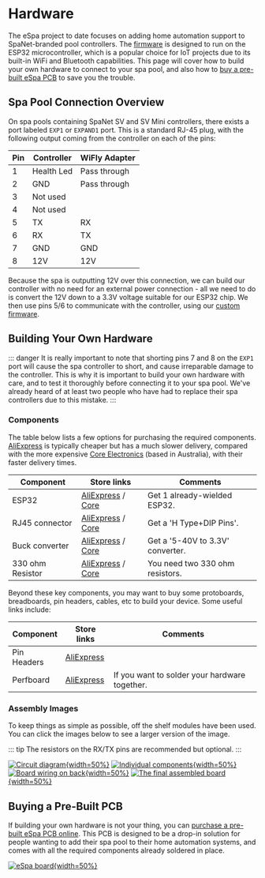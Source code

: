 # Hardware

The eSpa project to date focuses on adding home automation support to SpaNet-branded pool controllers. The [firmware](/firmware) is designed to run on the ESP32 microcontroller, which is a popular choice for IoT projects due to its built-in WiFi and Bluetooth capabilities. This page will cover how to build your own hardware to connect to your spa pool, and also how to [buy a pre-built eSpa PCB](#buying-a-pre-built-pcb) to save you the trouble.

## Spa Pool Connection Overview

On spa pools containing SpaNet SV and SV Mini controllers, there exists a port labeled `EXP1` or `EXPAND1` port. This is a standard RJ-45 plug, with the following output coming from the controller on each of the pins:

| Pin | Controller | WiFly Adapter       |
|-----|------------|---------------------|
| 1   | Health Led | Pass through        |
| 2   | GND        | Pass through        |
| 3   | Not used   |                     |
| 4   | Not used   |                     |
| 5   | TX         | RX                  |
| 6   | RX         | TX                  |
| 7   | GND        | GND                 |
| 8   | 12V        | 12V                 |

Because the spa is outputting 12V over this connection, we can build our controller with no need for an external power connection - all we need to do is convert the 12V down to a 3.3V voltage suitable for our ESP32 chip. We then use pins 5/6 to communicate with the controller, using our [custom firmware](/firmware).

## Building Your Own Hardware

::: danger 
It is really important to note that shorting pins 7 and 8 on the `EXP1` port will cause the spa controller to short, and cause irreparable damage to the controller. This is why it is important to build your own hardware with care, and to test it thoroughly before connecting it to your spa pool. We've already heard of at least two people who have had to replace their spa controllers due to this mistake.
:::

### Components

The table below lists a few options for purchasing the required components. [AliExpress](https://aliexpress.com) is typically cheaper but has a much slower delivery, compared with the more expensive [Core Electronics](https://core-electronics.com.au/) (based in Australia), with their faster delivery times.

| Component        | Store links | Comments |
|------------------|-------------|----------|
| ESP32            | [AliExpress](https://www.aliexpress.com/item/1005001929935550.html?spm=a2g0o.order_list.0.0.74be1802hFqod2) / [Core](https://core-electronics.com.au/firebeetle-esp32-e-iot-microcontroller-with-header-supports-wi-fi-bluetooth.html) | Get 1 already-wielded ESP32. |
| RJ45 connector   | [AliExpress](https://www.aliexpress.com/item/1005003717285471.html?spm=a2g0o.order_list.0.0.74be1802hFqod2) / [Core](https://core-electronics.com.au/sparkfun-rj45-magjack-breakout.html) | Get a 'H Type+DIP Pins'. |
| Buck converter   | [AliExpress](https://www.aliexpress.com/item/1005002603013499.html?spm=a2g0o.order_list.0.0.74be1802hFqod2) / [Core](https://core-electronics.com.au/sparkfun-babybuck-regulator-breakout-3-3v-ap63203.html) | Get a '5-40V to 3.3V' converter. |
| 330 ohm Resistor | [AliExpress](https://www.aliexpress.com/item/32952657927.html?spm=a2g0o.order_list.0.0.74be1802hFqod2) / [Core](https://core-electronics.com.au/resistor-330-ohm-1-6th-watt-pth.html) | You need two 330 ohm resistors. |

Beyond these key components, you may want to buy some protoboards, breadboards, pin headers, cables, etc to build your device. Some useful links include:

| Component | Store links | Comments |
|-----------|-------------|----------|
| Pin Headers | [AliExpress](https://www.aliexpress.com/item/32724478308.html?spm=a2g0o.order_list.0.0.74be1802hFqod2) | |
| Perfboard | [AliExpress](https://www.aliexpress.com/item/1005003422520490.html?spm=a2g0o.order_list.0.0.74be1802hFqod2) | If you want to solder your hardware together. |

### Assembly Images

To keep things as simple as possible, off the shelf modules have been used. You can click the images below to see a larger version of the image.

::: tip
The resistors on the RX/TX pins are recommended but optional.
:::

[![Circuit diagram](/images/circuit.png){width=50%}](/images/circuit.png)
[![Individual components](/images/disassembled.png){width=50%}](/images/disassembled.png)
[![Board wiring on back](/images/wiring.png){width=50%}](/images/wiring.png)
[![The final assembled board](/images/board.png){width=50%}](/images/board.png)

## Buying a Pre-Built PCB

If building your own hardware is not your thing, you can [purchase a pre-built eSpa PCB online](https://store.jonathangiles.net). This PCB is designed to be a drop-in solution for people wanting to add their spa pool to their home automation systems, and comes with all the required components already soldered in place.

[![eSpa board](/images/espa-mini-top.jpg){width=50%}](/images/espa-mini-top.jpg)
